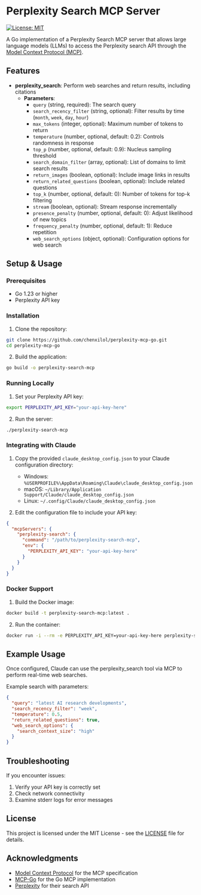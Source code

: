 # Perplexity Search MCP Server

[![License: MIT](https://img.shields.io/badge/License-MIT-yellow.svg)](https://opensource.org/licenses/MIT)

A Go implementation of a Perplexity Search MCP server that allows large language models (LLMs) to access the Perplexity search API through the [Model Context Protocol (MCP)](https://modelcontextprotocol.io/).

## Features

- **perplexity_search**: Perform web searches and return results, including citations
  - **Parameters**:
    - `query` (string, required): The search query
    - `search_recency_filter` (string, optional): Filter results by time (`month`, `week`, `day`, `hour`)
    - `max_tokens` (integer, optional): Maximum number of tokens to return
    - `temperature` (number, optional, default: 0.2): Controls randomness in response
    - `top_p` (number, optional, default: 0.9): Nucleus sampling threshold
    - `search_domain_filter` (array, optional): List of domains to limit search results
    - `return_images` (boolean, optional): Include image links in results
    - `return_related_questions` (boolean, optional): Include related questions
    - `top_k` (number, optional, default: 0): Number of tokens for top-k filtering
    - `stream` (boolean, optional): Stream response incrementally
    - `presence_penalty` (number, optional, default: 0): Adjust likelihood of new topics
    - `frequency_penalty` (number, optional, default: 1): Reduce repetition
    - `web_search_options` (object, optional): Configuration options for web search

## Setup & Usage

### Prerequisites

- Go 1.23 or higher
- Perplexity API key

### Installation

1. Clone the repository:

```bash
git clone https://github.com/chenxilol/perplexity-mcp-go.git
cd perplexity-mcp-go
```

2. Build the application:

```bash
go build -o perplexity-search-mcp
```

### Running Locally

1. Set your Perplexity API key:

```bash
export PERPLEXITY_API_KEY="your-api-key-here"
```

2. Run the server:

```bash
./perplexity-search-mcp
```

### Integrating with Claude

1. Copy the provided `claude_desktop_config.json` to your Claude configuration directory:
   - Windows: `%USERPROFILE%\AppData\Roaming\Claude\claude_desktop_config.json`
   - macOS: `~/Library/Application Support/Claude/claude_desktop_config.json`
   - Linux: `~/.config/Claude/claude_desktop_config.json`

2. Edit the configuration file to include your API key:

```json
{
  "mcpServers": {
    "perplexity-search": {
      "command": "/path/to/perplexity-search-mcp",
      "env": {
        "PERPLEXITY_API_KEY": "your-api-key-here"
      }
    }
  }
}
```

### Docker Support

1. Build the Docker image:

```bash
docker build -t perplexity-search-mcp:latest .
```

2. Run the container:

```bash
docker run -i --rm -e PERPLEXITY_API_KEY=your-api-key-here perplexity-search-mcp:latest
```

## Example Usage

Once configured, Claude can use the perplexity_search tool via MCP to perform real-time web searches.

Example search with parameters:
```json
{
  "query": "latest AI research developments",
  "search_recency_filter": "week",
  "temperature": 0.5,
  "return_related_questions": true,
  "web_search_options": {
    "search_context_size": "high"
  }
}
```

## Troubleshooting

If you encounter issues:
1. Verify your API key is correctly set
2. Check network connectivity
3. Examine stderr logs for error messages

## License

This project is licensed under the MIT License - see the [LICENSE](LICENSE) file for details.

## Acknowledgments

- [Model Context Protocol](https://modelcontextprotocol.io/) for the MCP specification
- [MCP-Go](https://github.com/mark3labs/mcp-go) for the Go MCP implementation
- [Perplexity](https://www.perplexity.ai/) for their search API 

